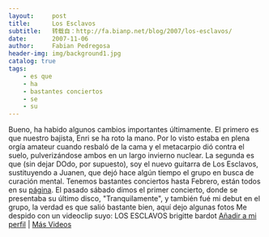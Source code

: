 ```yaml
---
layout:     post
title:      Los Esclavos
subtitle:   转载自：http://fa.bianp.net/blog/2007/los-esclavos/
date:       2007-11-06
author:     Fabian Pedregosa
header-img: img/background1.jpg
catalog: true
tags:
    - es que
    - ha
    - bastantes conciertos
    - se
    - su
---
```


Bueno, ha habido algunos cambios importantes últimamente. El primero es
que nuestro bajista, Enri se ha roto la mano. Por lo visto estaba en
plena orgía amateur cuando resbaló de la cama y el metacarpio dió contra
el suelo, pulverizándose ambos en un largo invierno nuclear. La segunda
es que (sin dejar DOdo, por supuesto), soy el nuevo guitarra de Los
Esclavos, sustituyendo a Juanen, que dejó hace algún tiempo el grupo
en busca de curación mental. Tenemos bastantes conciertos hasta Febrero,
están todos en su [página](http://myspace.com/losesclavospowerpop). El pasado sábado dimos el primer concierto,
donde se presentaba su último disco, "Tranquilamente", y también fué mi
debut en el grupo, la verdad es que salió bastante bien, aquí dejo
algunas fotos Me despido con un videoclip suyo: LOS ESCLAVOS brigitte
bardot
[Añadir a mi perfil](http://myspacetv.com/index.cfm?fuseaction=vids.addToProfileConfirm&videoid=2616758&title=LOS%20ESCLAVOS%20brigitte%20bardot) | [Más Videos](http://myspacetv.com/index.cfm?fuseaction=vids.home)
